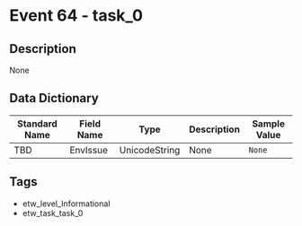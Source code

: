# Event 64 - task_0

## Description
None

## Data Dictionary
|Standard Name|Field Name|Type|Description|Sample Value|
|---|---|---|---|---|
|TBD|EnvIssue|UnicodeString|None|`None`|

## Tags
* etw_level_Informational
* etw_task_task_0
